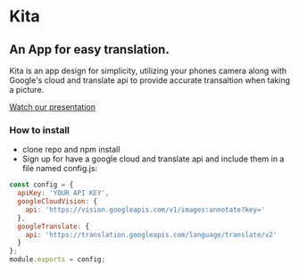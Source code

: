 # Kita

## An App for easy translation.

Kita is an app design for simplicity, utilizing your phones camera along with Google's cloud and translate
api to provide accurate transaltion when taking a picture.

[Watch our presentation](https://www.youtube.com/watch?v=GY94jbVQubs&feature=youtu.be)


### How to install

- clone repo and npm install
- Sign up for have a google cloud and translate api and include them in a file named config.js:

```javascript
const config = {
  apiKey: 'YOUR API KEY',
  googleCloudVision: {
    api: 'https://vision.googleapis.com/v1/images:annotate?key='
  },
  googleTranslate: {
    api: 'https://translation.googleapis.com/language/translate/v2'
  }
};
module.exports = config; 
```
